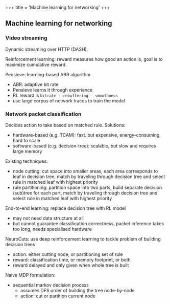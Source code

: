 +++
title = 'Machine learning for networking'
+++

## Machine learning for networking
### Video streaming
Dynamic streaming over HTTP (DASH).

Reinforcement learning: reward measures how good an action is, goal is to maximize cumulative reward.

Pensieve: learning-based ABR algorithm
- ABR: adaptive bit rate
- Pensieve learns it through experience
- RL reward is `bitrate - rebuffering - smoothness`
- use large corpus of network traces to train the model

### Network packet classification
Decides action to take based on matched rule.
Solutions:
- hardware-based (e.g. TCAM): fast. but expensive, energy-consuming, hard to scale
- software-based (e.g. decision-tree): scalable, but slow and requires large memory

Existing techniques:
- node cutting: cut space into smaller areas, each area corresponds to leaf in decision tree, match by traveling through decision tree and select rule in matched leaf with highest priority
- rule partitioning: partition space into two parts, build separate decision (sub)tree for each part, match by traveling through decision tree and select rule in matched leaf with highest priority

End-to-end learning: replace decision tree with RL model
- may not need data structure at all
- but cannot guarantee classification correctness, packet inference takes too long, needs specialised hardware

NeuroCuts: use deep reinforcement learning to tackle problem of building decision trees
- action: either cutting node, or partitioning set of rule
- reward: classification time, or memory footprint, or both
- reward delayed and only given when whole tree is built

Naive MDP formulation:
- sequential markov decision process
  - assumes DFS order of building the tree node-by-node
  - action: cut or partition current node
